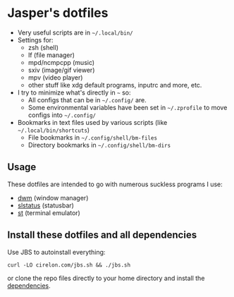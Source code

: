 # Jasper's dotfiles

- Very useful scripts are in `~/.local/bin/`
- Settings for:
	- zsh (shell)
	- lf (file manager)
	- mpd/ncmpcpp (music)
	- sxiv (image/gif viewer)
	- mpv (video player)
	- other stuff like xdg default programs, inputrc and more, etc.
- I try to minimize what's directly in `~` so:
	- All configs that can be in `~/.config/` are.
	- Some environmental variables have been set in `~/.zprofile` to move configs into `~/.config/`
- Bookmarks in text files used by various scripts (like `~/.local/bin/shortcuts`)
	- File bookmarks in `~/.config/shell/bm-files`
	- Directory bookmarks in `~/.config/shell/bm-dirs`

## Usage

These dotfiles are intended to go with numerous suckless programs I use:

- [dwm](https://github.com/Cirelon/dwm) (window manager)
- [slstatus](https://github.com/Cirelon/slstatus) (statusbar)
- [st](https://github.com/Cirelon/alacritty) (terminal emulator)

## Install these dotfiles and all dependencies

Use JBS to autoinstall everything:

```
curl -LO cirelon.com/jbs.sh && ./jbs.sh 
```

or clone the repo files directly to your home directory and install the
[dependencies](https://github.com/Cirelon/JBS/blob/master/progs.csv).
